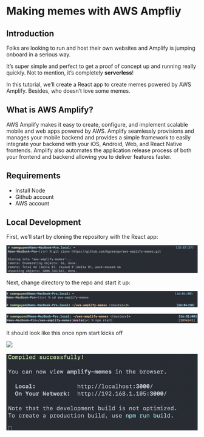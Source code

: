 # Making memes with AWS Ampfliy

## Introduction

Folks are looking to run and host their own websites and Amplify is jumping onboard in a serious way.

It’s super simple and perfect to get a proof of concept up and running really quickly. Not to mention, it’s completely **serverless**!

In this tutorial, we’ll create a React app to create memes powered by AWS Amplify. Besides, who doesn’t love some memes.

## What is AWS Amplify? <a id="What-is-AWS-Amplify"></a>

AWS Amplify makes it easy to create, configure, and implement scalable mobile and web apps powered by AWS. Amplify seamlessly provisions and manages your mobile backend and provides a simple framework to easily integrate your backend with your iOS, Android, Web, and React Native frontends. Amplify also automates the application release process of both your frontend and backend allowing you to deliver features faster.

## Requirements

* Install Node
* Github account
* AWS account

## Local Development

First, we’ll start by cloning the repository with the React app:

![](../.gitbook/assets/image%20%2853%29.png)

Next, change directory to the repo and start it up:

![](../.gitbook/assets/image%20%2851%29.png)

![](../.gitbook/assets/image%20%2850%29.png)

It should look like this once npm start kicks off

![](../.gitbook/assets/image%20%2849%29.png)

![](../.gitbook/assets/image%20%2852%29.png)





















## 

